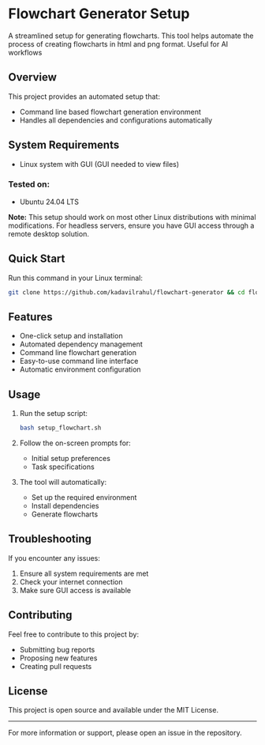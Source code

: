 # Flowchart Generator Setup

A streamlined setup for generating flowcharts. This tool helps automate the process of creating flowcharts in html and png format. Useful for AI workflows

## Overview

This project provides an automated setup that:
- Command line based flowchart generation environment
- Handles all dependencies and configurations automatically

## System Requirements

- Linux system with GUI (GUI needed to view files)

### Tested on:
- Ubuntu 24.04 LTS

**Note:** This setup should work on most other Linux distributions with minimal modifications. For headless servers, ensure you have GUI access through a remote desktop solution.

## Quick Start

Run this command in your Linux terminal:

```bash
git clone https://github.com/kadavilrahul/flowchart-generator && cd flowchart && bash setup_flowchart.sh
```

## Features

- One-click setup and installation
- Automated dependency management
- Command line flowchart generation
- Easy-to-use command line interface
- Automatic environment configuration

## Usage

1. Run the setup script:
   ```bash
   bash setup_flowchart.sh
   ```

2. Follow the on-screen prompts for:
   - Initial setup preferences
   - Task specifications

3. The tool will automatically:
   - Set up the required environment
   - Install dependencies
   - Generate flowcharts

## Troubleshooting

If you encounter any issues:
1. Ensure all system requirements are met
2. Check your internet connection
3. Make sure GUI access is available

## Contributing

Feel free to contribute to this project by:
- Submitting bug reports
- Proposing new features
- Creating pull requests

## License

This project is open source and available under the MIT License.

---

For more information or support, please open an issue in the repository.
